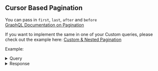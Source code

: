 ## Cursor Based Pagination
You can pass in `first`, `last`, `after` and `before`  
[GraphQL Documentation on Pagination](https://graphql.org/learn/pagination/)

If you want to implement the same in one of your Custom queries, please check out the example here: [Custom & Nested Pagination](./nested_pagination.md)

Example:
<details>
<summary>Query</summary>
<p>

```graphql
{
    Users(first: 10) {
        totalCount,
        pageInfo {
            hasNextPage,
            hasPreviousPage,
            startCursor,
            endCursor
        },
        edges {
            cursor,
            node {
                name,
                first_name
            }
        }
    }
}
```
</p>
</details>

<details>
<summary>Response</summary>
<p>

```json
{
    "data": {
        "Users": {
            "totalCount": 3,
            "pageInfo": {
                "hasNextPage": false,
                "hasPreviousPage": false,
                "startCursor": "WwogIjIwMjEtMDItMTMgMjM6MjM6NTUuMjc4MDIzIgpd",
                "endCursor": "WwogIjIwMjEtMDItMDIgMDg6MzU6MTIuODM2MzU5Igpd"
            },
            "edges": [
                {
                    "cursor": "WwogIjIwMjEtMDItMTMgMjM6MjM6NTUuMjc4MDIzIgpd",
                    "node": {
                        "name": "faztp12@gmail.com",
                        "first_name": "Test"
                    }
                },
                {
                    "cursor": "WwogIjIwMjEtMDItMDIgMDg6MzU6MTQuMDI2MDc3Igpd",
                    "node": {
                        "name": "Administrator",
                        "first_name": "Administrator"
                    }
                },
                {
                    "cursor": "WwogIjIwMjEtMDItMDIgMDg6MzU6MTIuODM2MzU5Igpd",
                    "node": {
                        "name": "Guest",
                        "first_name": "Guest"
                    }
                }
            ]
        }
    }
}
```
</p>
</details>